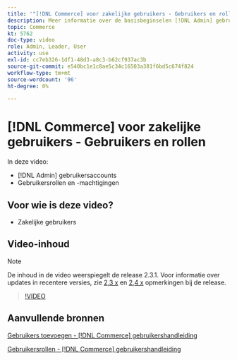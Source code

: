```yaml
---
title: '"[!DNL Commerce] voor zakelijke gebruikers - Gebruikers en rollen"'
description: Meer informatie over de basisbeginselen [!DNL Admin] gebruikersaccounts en gebruikersrollen die machtigingen bepalen.
topic: Commerce
kt: 5762
doc-type: video
role: Admin, Leader, User
activity: use
exl-id: cc7eb326-1df1-48d3-a8c3-b62cf937ac3b
source-git-commit: e540bc1e1c8ae5c34c16503a381f6bd5c674f824
workflow-type: tm+mt
source-wordcount: '96'
ht-degree: 0%

---
```


# [!DNL Commerce] voor zakelijke gebruikers - Gebruikers en rollen

In deze video:

- [!DNL Admin] gebruikersaccounts
- Gebruikersrollen en -machtigingen

## Voor wie is deze video?

- Zakelijke gebruikers

## Video-inhoud

>[!NOTE]
>
>De inhoud in de video weerspiegelt de release 2.3.1. Voor informatie over updates in recentere versies, zie [ 2,3 x](https://devdocs.magento.com/guides/v2.3/release-notes/bk-release-notes.html) en [2,4 x](https://devdocs.magento.com/guides/v2.4/release-notes/bk-release-notes.html) opmerkingen bij de release.

>[!VIDEO](https://video.tv.adobe.com/v/35947?quality=12&learn=on)

## Aanvullende bronnen

[Gebruikers toevoegen - [!DNL Commerce] gebruikershandleiding](https://docs.magento.com/user-guide/system/permissions-users-all.html)

[Gebruikersrollen - [!DNL Commerce] gebruikershandleiding](https://docs.magento.com/user-guide/system/permissions-user-roles.html)
